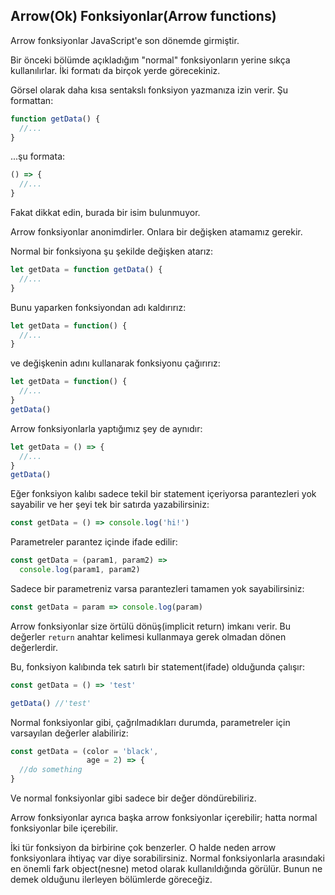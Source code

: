 ## Arrow(Ok) Fonksiyonlar(Arrow functions)

Arrow fonksiyonlar JavaScript'e son dönemde girmiştir.

Bir önceki bölümde açıkladığım "normal" fonksiyonların yerine sıkça kullanılırlar. İki formatı da birçok yerde görecekiniz.

Görsel olarak daha kısa sentakslı fonksiyon yazmanıza izin verir. Şu formattan:

```js
function getData() {
  //...
}
```

...şu formata:

```js
() => {
  //...
}
```

Fakat dikkat edin, burada bir isim bulunmuyor.

Arrow fonksiyonlar anonimdirler. Onlara bir değişken atamamız gerekir.

Normal bir fonksiyona şu şekilde değişken atarız:

```js
let getData = function getData() {
  //...
}
```

Bunu yaparken fonksiyondan adı kaldırırız:

```js
let getData = function() {
  //...
}
```

ve değişkenin adını kullanarak fonksiyonu çağırırız:
```js
let getData = function() {
  //...
}
getData()
```

Arrow fonksiyonlarla yaptığımız şey de aynıdır:

```js
let getData = () => {
  //...
}
getData()
```

Eğer fonksiyon kalıbı sadece tekil bir statement içeriyorsa parantezleri yok sayabilir ve her şeyi tek bir satırda yazabilirsiniz:

```js
const getData = () => console.log('hi!')
```

Parametreler parantez içinde ifade edilir:

```js
const getData = (param1, param2) => 
  console.log(param1, param2)
```

Sadece bir parametreniz varsa parantezleri tamamen yok sayabilirsiniz:

```js
const getData = param => console.log(param)
```

Arrow fonksiyonlar size örtülü dönüş(implicit return) imkanı verir. Bu değerler `return` anahtar kelimesi kullanmaya gerek olmadan dönen değerlerdir.

Bu, fonksiyon kalıbında tek satırlı bir statement(ifade) olduğunda çalışır:

```js
const getData = () => 'test'

getData() //'test'
```

Normal fonksiyonlar gibi, çağrılmadıkları durumda, parametreler için varsayılan değerler alabiliriz:

```js
const getData = (color = 'black', 
                 age = 2) => {
  //do something
}
```
Ve normal fonksiyonlar gibi sadece bir değer döndürebiliriz.

Arrow fonksiyonlar ayrıca başka arrow fonksiyonlar içerebilir; hatta normal fonksiyonlar bile içerebilir.

İki tür fonksiyon da birbirine çok benzerler. O halde neden arrow fonksiyonlara ihtiyaç var diye sorabilirsiniz. Normal fonksiyonlarla arasındaki en önemli fark object(nesne) metod olarak kullanıldığında görülür. Bunun ne demek olduğunu ilerleyen bölümlerde göreceğiz.